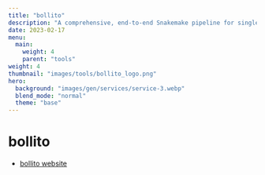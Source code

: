 ```yaml
---
title: "bollito"
description: "A comprehensive, end-to-end Snakemake pipeline for single cell RNA-seq."
date: 2023-02-17
menu:
  main:
    weight: 4
    parent: "tools"
weight: 4
thumbnail: "images/tools/bollito_logo.png"
hero:
  background: "images/gen/services/service-3.webp"
  blend_mode: "normal"
  theme: "base"
---
```


# bollito

- [bollito website](https://github.com/cnio-bu/bollito)


